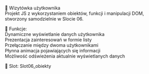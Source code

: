 💼 Wizytówka użytkownika  
Projekt JS z wykorzystaniem obiektów, funkcji i manipulacji DOM, stworzony samodzielnie w Slocie 06.

🔧 Funkcje:  
Dynamiczne wyświetlanie danych użytkownika  
Prezentacja zainteresowań w formie listy  
Przełączanie między dwoma użytkownikami  
Płynna animacja pojawiających się informacji  
Możliwość odświeżenia aktualnie wyświetlanych danych

📅 Slot: Slot06_obiekty
